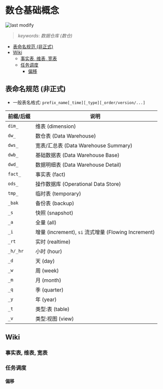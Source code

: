 数仓基础概念
===
<!--START_SECTION:badge-->

![last modify](https://img.shields.io/static/v1?label=last%20modify&message=2023-01-12%2015%3A42%3A31&color=yellowgreen&style=flat-square)

<!--END_SECTION:badge-->
<!--info
top: false
hidden: false
-->

> *keywords*: *数据仓库 (数仓)*

<!--START_SECTION:toc-->
- [表命名规范 (非正式)](#表命名规范-非正式)
- [Wiki](#wiki)
    - [事实表, 维表, 宽表](#事实表-维表-宽表)
    - [任务调度](#任务调度)
        - [偏移](#偏移)
<!--END_SECTION:toc-->


## 表命名规范 (非正式)

- 一般表名格式: `prefix_name[_time][_type][_order/version/...]`

| 前缀/后缀 | 说明 |
| --- | --- |
| `dim_` | 维表 (dimension) |
| `dw_` | 数仓表 (Data Warehouse) |
| `dws_` | 宽表/汇总表 (Data Warehouse Summary) |
| `dwb_` | 基础数据表 (Data Warehouse Base) |
| `dwd_` | 数据明细表 (Data Warehouse Detail) |
| `fact_` | 事实表 (fact) |
| `ods_` | 操作数据库 (Operational Data Store) |
| `tmp_` | 临时表 (temporary) |
| `_bak` | 备份表 (backup) |
| `_s` | 快照 (snapshot) |
| `_a` | 全量 (all) |
| `_i` | 增量 (increment), `si` 流式增量 (Flowing Increment) |
| `_rt` | 实时 (realtime) |
| `_h/_hr` | 小时 (hour) |
| `_d` | 天 (day) |
| `_w` | 周 (week) |
| `_m` | 月 (month) |
| `_q` | 季 (quarter) |
| `_y` | 年 (year) |
| `_t` | 类型:表 (table) |
| `_v` | 类型:视图 (view) |

## Wiki

### 事实表, 维表, 宽表



### 任务调度

#### 偏移